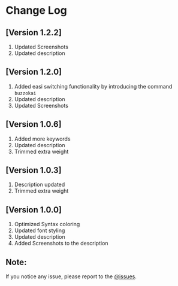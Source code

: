# Change Log

## [Version 1.2.2]

1. Updated Screenshots
2. Updated description

## [Version 1.2.0]

1. Added easi switching functionality by introducing the command `buzzokai`
2. Updated description
3. Updated Screenshots

## [Version 1.0.6]

1. Added more keywords
2. Updated description
3. Trimmed extra weight

## [Version 1.0.3]

1. Description updated
2. Trimmed extra weight

## [Version 1.0.0]

1. Optimized Syntax coloring
2. Updated font styling
3. Updated description
4. Added Screenshots to the description


## Note:

If you notice any issue, please report to the [@issues](https://github.com/HRIDOY-BUZZ/buzzokai-dimmed/issues).
